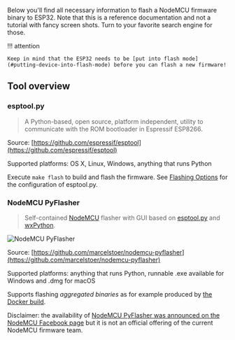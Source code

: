 Below you'll find all necessary information to flash a NodeMCU firmware binary to ESP32. Note that this is a reference documentation and not a tutorial with fancy screen shots. Turn to your favorite search engine for those.

!!! attention

    Keep in mind that the ESP32 needs to be [put into flash mode](#putting-device-into-flash-mode) before you can flash a new firmware!

## Tool overview

### esptool.py
> A Python-based, open source, platform independent, utility to communicate with the ROM bootloader in Espressif ESP8266.

Source: [https://github.com/espressif/esptool](https://github.com/espressif/esptool)

Supported platforms: OS X, Linux, Windows, anything that runs Python

Execute `make flash` to build and flash the firmware. See [Flashing Options](build.md#flashing-options) for the configuration of esptool.py.

### NodeMCU PyFlasher
> Self-contained [NodeMCU](https://github.com/nodemcu/nodemcu-firmware) flasher with GUI based on [esptool.py](https://github.com/espressif/esptool) and [wxPython](https://www.wxpython.org/).

![NodeMCU PyFlasher](https://github.com/marcelstoer/nodemcu-pyflasher/raw/master/images/gui.png "NodeMCU PyFlasher")

Source: [https://github.com/marcelstoer/nodemcu-pyflasher](https://github.com/marcelstoer/nodemcu-pyflasher)

Supported platforms: anything that runs Python, runnable .exe available for Windows and .dmg for macOS

Supports flashing *aggregated binaries* as for example produced by [the Docker build](build.md#docker-image).

Disclaimer: the availability of [NodeMCU PyFlasher was announced on the NodeMCU Facebook page](https://www.facebook.com/NodeMCU/posts/663197460515251) but it is not an official offering of the current NodeMCU firmware team.
